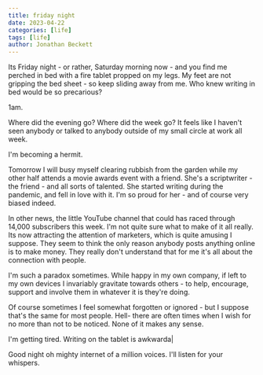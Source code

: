 ```yaml
---
title: friday night
date: 2023-04-22
categories: [life]
tags: [life]
author: Jonathan Beckett
---
```


Its Friday night - or rather, Saturday morning now - and you find me perched in bed with a fire tablet propped on my legs. My feet are not gripping the bed sheet - so keep sliding away from me. Who knew writing in bed would be so precarious?

1am.

Where did the evening go? Where did the week go? It feels like I haven't seen anybody or talked to anybody outside of my small circle at work all week.

I'm becoming a hermit.

Tomorrow I will busy myself clearing rubbish from the garden while my other half attends a movie awards event with a friend. She's a scriptwriter - the friend - and all sorts of talented. She started writing during the pandemic, and fell in love with it. I'm so proud for her - and of course very biased indeed.

In other news, the little YouTube channel that could has raced through 14,000 subscribers this week. I'm not quite sure what to make of it all really. Its now attracting the attention of marketers, which is quite amusing I suppose. They seem to think the only reason anybody posts anything online is to make money. They really don't understand that for me it's all about the connection with people.

I'm such a paradox sometimes. While happy in my own company, if left to my own devices I invariably gravitate towards others - to help, encourage, support and involve them in whatever it is they're doing.

Of course sometimes I feel somewhat forgotten or ignored - but I suppose that's the same for most people. Hell- there are often times when I wish for no more than not to be noticed. None of it makes any sense.

I'm getting tired. Writing on the tablet is awkwarda|

Good night oh mighty internet of a million voices. I'll listen for your whispers.